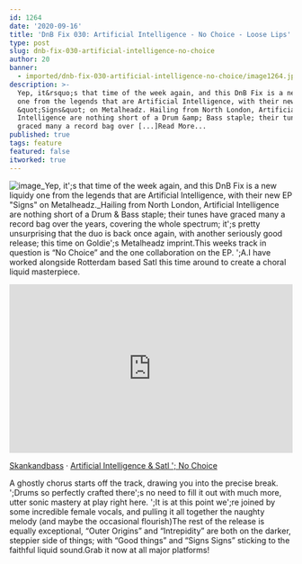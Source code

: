 ```yaml
---
id: 1264
date: '2020-09-16'
title: 'DnB Fix 030: Artificial Intelligence - No Choice - Loose Lips'
type: post
slug: dnb-fix-030-artificial-intelligence-no-choice
author: 20
banner:
  - imported/dnb-fix-030-artificial-intelligence-no-choice/image1264.jpeg
description: >-
  Yep, it&rsquo;s that time of the week again, and this DnB Fix is a new liquidy
  one from the legends that are Artificial Intelligence, with their new EP
  &quot;Signs&quot; on Metalheadz. Hailing from North London, Artificial
  Intelligence are nothing short of a Drum &amp; Bass staple; their tunes have
  graced many a record bag over [...]Read More...
published: true
tags: feature
featured: false
itworked: true
---
```

![image](../imported/dnb-fix-030-artificial-intelligence-no-choice/image1264.jpeg)_Yep, it';s that time of the week again, and this DnB Fix is a new liquidy one from the legends that are Artificial Intelligence, with their new EP "Signs" on Metalheadz._Hailing from North London, Artificial Intelligence are nothing short of a Drum & Bass staple; their tunes have graced many a record bag over the years, covering the whole spectrum; it';s pretty unsurprising that the duo is back once again, with another seriously good release; this time on Goldie';s Metalheadz imprint.This weeks track in question is “No Choice” and the one collaboration on the EP. ';A.I have worked alongside Rotterdam based Satl this time around to create a choral liquid masterpiece.

<iframe width='100%' height='300' scrolling='no' frameborder='no' allow='autoplay' src='https://w.soundcloud.com/player/?url=https%3A//api.soundcloud.com/tracks/889736956&color=%23ff5500&auto_play=false&hide_related=false&show_comments=true&show_user=true&show_reposts=false&show_teaser=true'></iframe>

[Skankandbass](https://soundcloud.com/skankandbass "Skankandbass") · [Artificial Intelligence & Satl '; No Choice](https://soundcloud.com/skankandbass/artificial-intelligence-satl-no-choice "Artificial Intelligence & Satl - No Choice")

A ghostly chorus starts off the track, drawing you into the precise break. ';Drums so perfectly crafted there';s no need to fill it out with much more, utter sonic mastery at play right here. ';It is at this point we';re joined by some incredible female vocals, and pulling it all together the naughty melody (and maybe the occasional flourish)The rest of the release is equally exceptional, “Outer Origins” and “Intrepidity” are both on the darker, steppier side of things; with “Good things” and “Signs Signs” sticking to the faithful liquid sound.Grab it now at all major platforms!